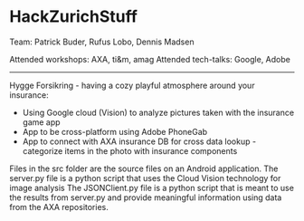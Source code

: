 # HackZurichStuff

Team: Patrick Buder, Rufus Lobo, Dennis Madsen

Attended workshops: AXA, ti&m, amag
Attended tech-talks: Google, Adobe

---
Hygge Forsikring - having a cozy playful atmosphere around your insurance: 
  - Using Google cloud (Vision) to analyze pictures taken with the insurance game app
  - App to be cross-platform using Adobe PhoneGab
  - App to connect with AXA insurance DB for cross data lookup - categorize items in the photo with insurance components

Files in the src folder are the source files on an Android application.
The server.py file is a python script that uses the Cloud Vision technology for image analysis
The JSONClient.py file is a python script that is meant to use the results from server.py and provide meaningful information using data from the AXA repositories.

